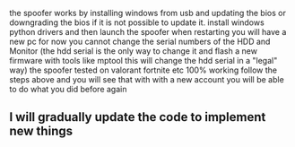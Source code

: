 the spoofer works by installing windows from usb and updating the bios or downgrading the bios if it is not possible to update it. install windows python drivers and then launch the spoofer when restarting you will have a new pc for now you cannot change the serial numbers of the HDD and Monitor (the hdd serial is the only way to change it and flash a new firmware with tools like mptool this will change the hdd serial in a "legal" way) the spoofer tested on valorant fortnite etc 100% working follow the steps above and you will see that with with a new account you will be able to do what you did before again
## I will gradually update the code to implement new things
